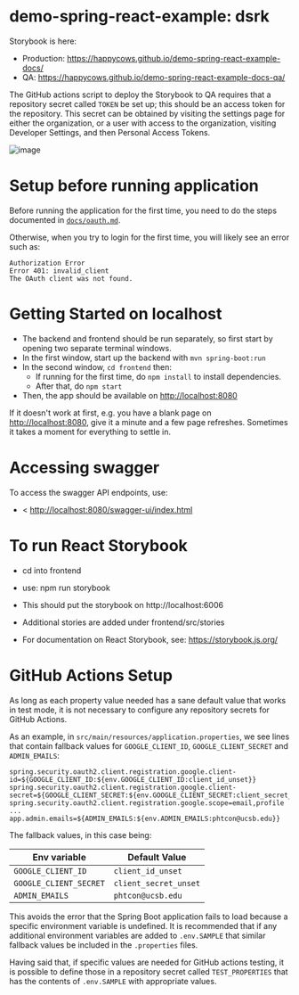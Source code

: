 # demo-spring-react-example: dsrk


Storybook is here:
* Production: <https://happycows.github.io/demo-spring-react-example-docs/>
* QA:  <https://happycows.github.io/demo-spring-react-example-docs-qa/>

The GitHub actions script to deploy the Storybook to QA requires that a repository secret called `TOKEN` be set up; this should be an access token for the repository.   This secret can be obtained by visiting the settings page for either the organization, or a user with access to the organization, visiting Developer Settings, and then Personal Access Tokens. 

![image](https://user-images.githubusercontent.com/1119017/147836507-0190801c-ce94-4e5a-9abe-6a1d2d0455af.png)


# Setup before running application

Before running the application for the first time,
you need to do the steps documented in [`docs/oauth.md`](docs/oauth.md).

Otherwise, when you try to login for the first time, you 
will likely see an error such as:

```
Authorization Error
Error 401: invalid_client
The OAuth client was not found.
```


# Getting Started on localhost

* The backend and frontend should be run separately, so first start by opening two separate terminal windows.
* In the first window, start up the backend with `mvn spring-boot:run`
* In the second window, `cd frontend` then:
  - If running for the first time, do `npm install` to install dependencies.
  - After that, do `npm start`
* Then, the app should be available on <http://localhost:8080>

If it doesn't work at first, e.g. you have a blank page on  <http://localhost:8080>, give it a minute and a few page refreshes.  Sometimes it takes a moment for everything to settle in.

# Accessing swagger

To access the swagger API endpoints, use:

* < <http://localhost:8080/swagger-ui/index.html>

# To run React Storybook

* cd into frontend
* use: npm run storybook
* This should put the storybook on http://localhost:6006
* Additional stories are added under frontend/src/stories

* For documentation on React Storybook, see: https://storybook.js.org/


# GitHub Actions Setup

As long as each property value needed has a sane default value that works
in test mode, it is not necessary to configure any repository secrets for
GitHub Actions.

As an example, in `src/main/resources/application.properties`, we see lines that contain fallback values for `GOOGLE_CLIENT_ID`, `GOOGLE_CLIENT_SECRET` and `ADMIN_EMAILS`:

```
spring.security.oauth2.client.registration.google.client-id=${GOOGLE_CLIENT_ID:${env.GOOGLE_CLIENT_ID:client_id_unset}}
spring.security.oauth2.client.registration.google.client-secret=${GOOGLE_CLIENT_SECRET:${env.GOOGLE_CLIENT_SECRET:client_secret_unset}}
spring.security.oauth2.client.registration.google.scope=email,profile
...
app.admin.emails=${ADMIN_EMAILS:${env.ADMIN_EMAILS:phtcon@ucsb.edu}}
```

The fallback values, in this case being:

| Env variable | Default Value |
|--------------|---------------|
| `GOOGLE_CLIENT_ID` | `client_id_unset` |
| `GOOGLE_CLIENT_SECRET` | `client_secret_unset` |
| `ADMIN_EMAILS` | `phtcon@ucsb.edu` |

This avoids the error that the Spring Boot application fails to load because a specific environment variable is undefined.   It is recommended that if any additional environment variables are added to `.env.SAMPLE` that similar fallback values be included in the `.properties` files.

Having said that, if specific values are needed for GitHub actions testing, it is possible to define those in a repository secret called  `TEST_PROPERTIES` that has the contents of `.env.SAMPLE` with appropriate values.